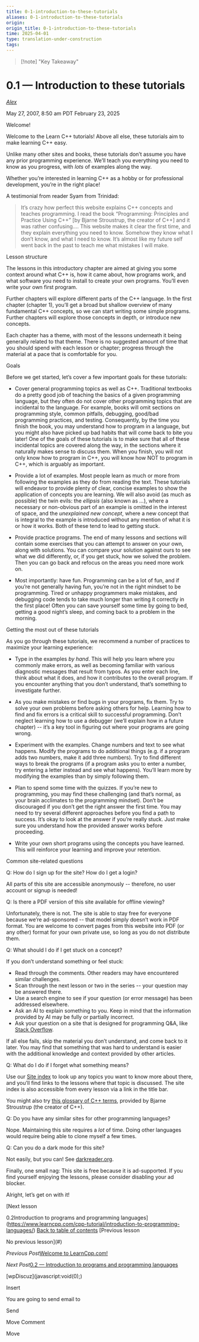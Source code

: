 ```yaml
---
title: 0-1-introduction-to-these-tutorials
aliases: 0-1-introduction-to-these-tutorials
origin: 
origin_title: 0-1-introduction-to-these-tutorials
time: 2025-04-01 
type: translation-under-construction
tags:
---
```


> [!note] "Key Takeaway"

# 0.1 — Introduction to these tutorials

[*Alex*](https://www.learncpp.com/author/Alex/ "View all posts by Alex")

May 27, 2007, 8:50 am PDT
February 23, 2025

Welcome!

Welcome to the Learn C++ tutorials! Above all else, these tutorials aim to make learning C++ easy.

Unlike many other sites and books, these tutorials don’t assume you have any prior programming experience. We’ll teach you everything you need to know as you progress, with *lots* of examples along the way.

Whether you’re interested in learning C++ as a hobby or for professional development, you’re in the right place!

A testimonial from reader Syam from Trinidad:

> It’s crazy how perfect this website explains C++ concepts and teaches programming. I read the book “Programming: Principles and Practice Using C++” [by Bjarne Stroustrup, the creator of C++] and it was rather confusing…. This website makes it clear the first time, and they explain everything you need to know. Somehow they know what I don’t know, and what I need to know. It’s almost like my future self went back in the past to teach me what mistakes I will make.

Lesson structure

The lessons in this introductory chapter are aimed at giving you some context around what C++ is, how it came about, how programs work, and what software you need to install to create your own programs. You’ll even write your own first program.

Further chapters will explore different parts of the C++ language. In the first chapter (chapter 1), you’ll get a broad but shallow overview of many fundamental C++ concepts, so we can start writing some simple programs. Further chapters will explore those concepts in depth, or introduce new concepts.

Each chapter has a theme, with most of the lessons underneath it being generally related to that theme. There is no suggested amount of time that you should spend with each lesson or chapter; progress through the material at a pace that is comfortable for you.

Goals

Before we get started, let’s cover a few important goals for these tutorials:

- Cover general programming topics as well as C++. Traditional textbooks do a pretty good job of teaching the basics of a given programming language, but they often do not cover other programming topics that are incidental to the language. For example, books will omit sections on programming style, common pitfalls, debugging, good/bad programming practices, and testing. Consequently, by the time you finish the book, you may understand how to program in a language, but you might also have picked up bad habits that will come back to bite you later! One of the goals of these tutorials is to make sure that all of these incidental topics are covered along the way, in the sections where it naturally makes sense to discuss them. When you finish, you will not only know how to program in C++, you will know how NOT to program in C++, which is arguably as important.

- Provide a lot of examples. Most people learn as much or more from following the examples as they do from reading the text. These tutorials will endeavor to provide plenty of clear, concise examples to show the application of concepts you are learning. We will also avoid (as much as possible) the twin evils: the *ellipsis* (also known as *…*), where a necessary or non-obvious part of an example is omitted in the interest of space, and the *unexplained new concept*, where a new concept that is integral to the example is introduced without any mention of what it is or how it works. Both of these tend to lead to getting stuck.

- Provide practice programs. The end of many lessons and sections will contain some exercises that you can attempt to answer on your own, along with solutions. You can compare your solution against ours to see what we did differently, or, if you get stuck, how we solved the problem. Then you can go back and refocus on the areas you need more work on.

- Most importantly: have fun. Programming can be a lot of fun, and if you’re not generally having fun, you’re not in the right mindset to be programming. Tired or unhappy programmers make mistakes, and debugging code tends to take much longer than writing it correctly in the first place! Often you can save yourself some time by going to bed, getting a good night’s sleep, and coming back to a problem in the morning.

Getting the most out of these tutorials

As you go through these tutorials, we recommend a number of practices to maximize your learning experience:

- Type in the examples *by hand*. This will help you learn where you commonly make errors, as well as becoming familiar with various diagnostic messages that result from typos. As you enter each line, think about what it does, and how it contributes to the overall program. If you encounter anything that you don’t understand, that’s something to investigate further.

- As you make mistakes or find bugs in your programs, fix them. Try to solve your own problems before asking others for help. Learning how to find and fix errors is a critical skill to successful programming. Don’t neglect learning how to use a debugger (we’ll explain how in a future chapter) -- it’s a key tool in figuring out where your programs are going wrong.

- Experiment with the examples. Change numbers and text to see what happens. Modify the programs to do additional things (e.g. if a program adds two numbers, make it add three numbers). Try to find different ways to break the programs (if a program asks you to enter a number, try entering a letter instead and see what happens). You’ll learn more by modifying the examples than by simply following them.

- Plan to spend some time with the quizzes. If you’re new to programming, you may find these challenging (and that’s normal, as your brain acclimates to the programming mindset). Don’t be discouraged if you don’t get the right answer the first time. You may need to try several different approaches before you find a path to success. It’s okay to look at the answer if you’re really stuck. Just make sure you understand how the provided answer works before proceeding.

- Write your own short programs using the concepts you have learned. This will reinforce your learning and improve your retention.

Common site-related questions

Q: How do I sign up for the site? How do I get a login?

All parts of this site are accessible anonymously -- therefore, no user account or signup is needed!

Q: Is there a PDF version of this site available for offline viewing?

Unfortunately, there is not. The site is able to stay free for everyone because we’re ad-sponsored -- that model simply doesn’t work in PDF format. You are welcome to convert pages from this website into PDF (or any other) format for your own private use, so long as you do not distribute them.

Q: What should I do if I get stuck on a concept?

If you don’t understand something or feel stuck:

- Read through the comments. Other readers may have encountered similar challenges.
- Scan through the next lesson or two in the series -- your question may be answered there.
- Use a search engine to see if your question (or error message) has been addressed elsewhere.
- Ask an AI to explain something to you. Keep in mind that the information provided by AI may be fully or partially incorrect.
- Ask your question on a site that is designed for programming Q&A, like [Stack Overflow](https://stackoverflow.com/).

If all else fails, skip the material you don’t understand, and come back to it later. You may find that something that was hard to understand is easier with the additional knowledge and context provided by other articles.

Q: What do I do if I forget what something means?

Use our [Site index](/learn-c-site-index/) to look up any topics you want to know more about there, and you’ll find links to the lessons where that topic is discussed. The site index is also accessible from every lesson via a link in the title bar.

You might also try [this glossary of C++ terms](https://www.stroustrup.com/glossary.html), provided by Bjarne Stroustrup (the creator of C++).

Q: Do you have any similar sites for other programming languages?

Nope. Maintaining this site requires a *lot* of time. Doing other languages would require being able to clone myself a few times.

Q: Can you do a dark mode for this site?

Not easily, but you can! See [darkreader.org](https://darkreader.org/).

Finally, one small nag: This site is free because it is ad-supported. If you find yourself enjoying the lessons, please consider disabling your ad blocker.

Alright, let’s get on with it!

\[Next lesson

0.2Introduction to programs and programming languages\](https://www.learncpp.com/cpp-tutorial/introduction-to-programming-languages/)
[Back to table of contents](/)
\[Previous lesson

No previous lesson\](#)

*Previous Post*[Welcome to LearnCpp.com!](https://www.learncpp.com/site-news/this-is-a-news-test-post/)

*Next Post*[0.2 — Introduction to programs and programming languages](https://www.learncpp.com/cpp-tutorial/introduction-to-programming-languages/)

\[wpDiscuz\](javascript:void(0);)

Insert

You are going to send email to

Send

Move Comment

Move
